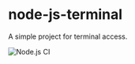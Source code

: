 # node-js-terminal
A simple project for terminal access.

![Node.js CI](https://github.com/sauravk7077/node-js-terminal/workflows/Node.js%20CI/badge.svg?branch=test)
